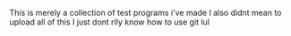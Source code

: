 This is merely a collection of test programs i've made
I also didnt mean to upload all of this I just dont rlly know how to use git lul
